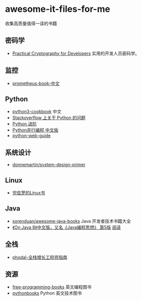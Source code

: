 # awesome-it-files-for-me
收集高质量值得一读的书籍

## 密码学

- [Practical Cryptography for Developers](https://cryptobook.nakov.com/) 实用的开发人员密码学。

## 监控
- [prometheus-book-中文](https://yunlzheng.gitbook.io/prometheus-book/)

## Python
- [python3-cookbook](https://python3-cookbook.readthedocs.io/zh_CN/latest/index.html) 中文
- [Stackoverflow 上关于 Python 的问题](https://taizilongxu.gitbooks.io/stackoverflow-about-python/content/#stackoverflow-%E4%B8%8A%E5%85%B3%E4%BA%8E-python-%E7%9A%84%E9%97%AE%E9%A2%98)
- [Python 进阶](https://github.com/eastlakeside/interpy-zh)
- [Python并行编程 中文版](https://python-parallel-programmning-cookbook.readthedocs.io/zh_CN/latest/)
- [python-web-guide](https://python-web-guide.readthedocs.io/zh/latest/index.html#)

## 系统设计

- [donnemartin/system-design-primer](https://github.com/donnemartin/system-design-primer)

## Linux

- [穷佐罗的Linux书](https://zorro.gitbooks.io/poor-zorro-s-linux-book/content/)

## Java

- [sorenduan/awesome-java-books](https://github.com/sorenduan/awesome-java-books) Java 开发者技术书籍大全
- [《On Java 8》中文版，又名《Java编程思想》 第5版](https://github.com/LingCoder/OnJava8) [阅读](https://lingcoder.gitee.io/onjava8/#/)

## 全栈

- [phodal-全栈增长工程师指南](https://github.com/phodal/growth-ebook)

## 资源

- [free-programming-books](https://github.com/EbookFoundation/free-programming-books) 英文编程图书
- [pythonbooks](https://pythonbooks.revolunet.com/) Python 英文技术图书
